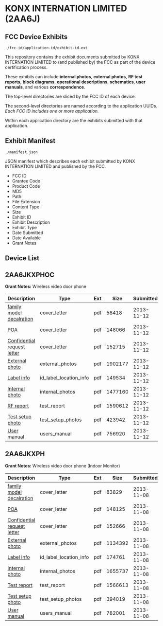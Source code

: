 # KONX INTERNATION LIMITED (2AA6J)
## FCC Device Exhibits

```
./fcc-id/application-id/exhibit-id.ext
```

This repository contains the exhibit documents submitted by KONX INTERNATION LIMITED to (and published by) the FCC as part of the device certification process.

These exhibits can include **internal photos**, **external photos**, **RF test reports**, **block diagrams**, **operational descriptions**, **schematics**, **user manuals**, and various **correspondence**.

The top-level directories are sliced by the FCC ID of each device.

The second-level directories are named according to the application UUIDs. *Each FCC ID includes one or more application.*

Within each application directory are the exhibits submitted with that application. 

## Exhibit Manifest

```
./manifest.json
```

JSON manifest which describes each exhibit submitted by KONX INTERNATION LIMITED and published by the FCC.

- FCC ID
- Grantee Code
- Product Code
- MD5
- Path
- File Extension
- Content Type
- Size
- Exhibit ID
- Exhibit Description
- Exhibit Type
- Date Submitted
- Date Available
- Grant Notes

## Device List
## 2AA6JKXPHOC
**Grant Notes:** Wireless video door phone

| Description | Type | Ext | Size | Submitted | Available |
| ----------- | ---- | --- | ---- | --------- | --------- |
| [family model decalration](2AA6JKXPHOC/75c5ae10d0315c94fa5f532f3cc0e630/2116521.pdf) | cover_letter | pdf | 58418 | 2013-11-12 | 2013-11-12 |
| [POA](2AA6JKXPHOC/75c5ae10d0315c94fa5f532f3cc0e630/2116522.pdf) | cover_letter | pdf | 148066 | 2013-11-12 | 2013-11-12 |
| [Confidential request letter](2AA6JKXPHOC/75c5ae10d0315c94fa5f532f3cc0e630/2116523.pdf) | cover_letter | pdf | 152715 | 2013-11-12 | 2013-11-12 |
| [External photo](2AA6JKXPHOC/75c5ae10d0315c94fa5f532f3cc0e630/2116529.pdf) | external_photos | pdf | 1902177 | 2013-11-12 | 2013-11-12 |
| [Label info](2AA6JKXPHOC/75c5ae10d0315c94fa5f532f3cc0e630/2116531.pdf) | id_label_location_info | pdf | 149534 | 2013-11-12 | 2013-11-12 |
| [Internal photo](2AA6JKXPHOC/75c5ae10d0315c94fa5f532f3cc0e630/2116530.pdf) | internal_photos | pdf | 1477160 | 2013-11-12 | 2013-11-12 |
| [RF report](2AA6JKXPHOC/75c5ae10d0315c94fa5f532f3cc0e630/2116527.pdf) | test_report | pdf | 1590612 | 2013-11-12 | 2013-11-12 |
| [Test setup photo](2AA6JKXPHOC/75c5ae10d0315c94fa5f532f3cc0e630/2116528.pdf) | test_setup_photos | pdf | 423942 | 2013-11-12 | 2013-11-12 |
| [User manual](2AA6JKXPHOC/75c5ae10d0315c94fa5f532f3cc0e630/2116532.pdf) | users_manual | pdf | 756920 | 2013-11-12 | 2013-11-12 |
## 2AA6JKXPH
**Grant Notes:** Wireless video door phone (Indoor Monitor)

| Description | Type | Ext | Size | Submitted | Available |
| ----------- | ---- | --- | ---- | --------- | --------- |
| [family model decalration](2AA6JKXPH/0f6491d23531d2cc35d21eb8756c47a2/2114188.pdf) | cover_letter | pdf | 83829 | 2013-11-08 | 2013-11-08 |
| [POA](2AA6JKXPH/0f6491d23531d2cc35d21eb8756c47a2/2114189.pdf) | cover_letter | pdf | 148125 | 2013-11-08 | 2013-11-08 |
| [Confidential request letter](2AA6JKXPH/0f6491d23531d2cc35d21eb8756c47a2/2114190.pdf) | cover_letter | pdf | 152666 | 2013-11-08 | 2013-11-08 |
| [External photo](2AA6JKXPH/0f6491d23531d2cc35d21eb8756c47a2/2114196.pdf) | external_photos | pdf | 1134392 | 2013-11-08 | 2013-11-08 |
| [Label info](2AA6JKXPH/0f6491d23531d2cc35d21eb8756c47a2/2114198.pdf) | id_label_location_info | pdf | 174761 | 2013-11-08 | 2013-11-08 |
| [Internal photo](2AA6JKXPH/0f6491d23531d2cc35d21eb8756c47a2/2114197.pdf) | internal_photos | pdf | 1655737 | 2013-11-08 | 2013-11-08 |
| [Test report](2AA6JKXPH/0f6491d23531d2cc35d21eb8756c47a2/2114194.pdf) | test_report | pdf | 1566613 | 2013-11-08 | 2013-11-08 |
| [Test setup photo](2AA6JKXPH/0f6491d23531d2cc35d21eb8756c47a2/2114195.pdf) | test_setup_photos | pdf | 394019 | 2013-11-08 | 2013-11-08 |
| [User manual](2AA6JKXPH/0f6491d23531d2cc35d21eb8756c47a2/2114199.pdf) | users_manual | pdf | 782001 | 2013-11-08 | 2013-11-08 |

